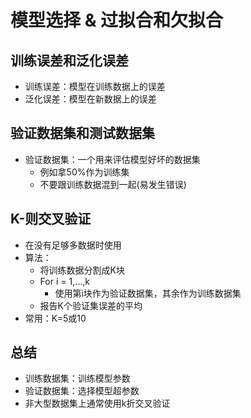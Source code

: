 # 模型选择 & 过拟合和欠拟合

## 训练误差和泛化误差
- 训练误差：模型在训练数据上的误差
- 泛化误差：模型在新数据上的误差


## 验证数据集和测试数据集
- 验证数据集：一个用来评估模型好坏的数据集
  - 例如拿50%作为训练集 
  - 不要跟训练数据混到一起(易发生错误)

## K-则交叉验证
- 在没有足够多数据时使用
- 算法：
  - 将训练数据分割成K块
  - For i = 1,...,k
    - 使用第i块作为验证数据集，其余作为训练数据集
  - 报告K个验证集误差的平均
- 常用：K=5或10

## 总结
- 训练数据集：训练模型参数
- 验证数据集：选择模型超参数
- 非大型数据集上通常使用k折交叉验证